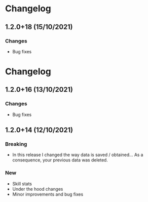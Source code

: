 # Changelog

## 1.2.0+18 (15/10/2021)

### Changes
- Bug fixes



# Changelog

## 1.2.0+16 (13/10/2021)

### Changes
- Bug fixes



## 1.2.0+14 (12/10/2021)

### Breaking
- In this release I changed the way data is saved / obtained... As a consequence, your previous data was deleted.

### New
- Skill stats
- Under the hood changes
- Minor improvements and bug fixes
